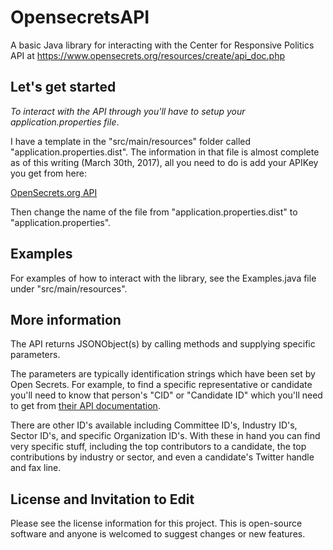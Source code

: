 # OpensecretsAPI
A basic Java library for interacting with the Center for Responsive Politics API at https://www.opensecrets.org/resources/create/api_doc.php

## Let's get started
*To interact with the API through you'll have to setup your application.properties file*. 

I have a template in the "src/main/resources" folder called "application.properties.dist". The information in that file is almost complete as of this writing (March 30th, 2017), all you need to do is add your APIKey you get from here:

[OpenSecrets.org API](https://www.opensecrets.org/resources/create/apis.php)

Then change the name of the file from "application.properties.dist" to "application.properties".

## Examples
For examples of how to interact with the library, see the Examples.java file under "src/main/resources". 

## More information
The API returns JSONObject(s) by calling methods and supplying specific parameters. 

The parameters are typically identification strings which have been set by Open Secrets. For example, to find a specific representative or candidate you'll need to know that person's "CID" or "Candidate ID" which you'll need to get from [their API documentation](https://www.opensecrets.org/resources/create/api_doc.php). 

There are other ID's available including Committee ID's, Industry ID's, Sector ID's, and specific Organization ID's. With these in hand you can find very specific stuff, including the top contributors to a candidate, the top contributions by industry or sector, and even a candidate's Twitter handle and fax line. 

## License and Invitation to Edit
Please see the license information for this project. This is open-source software and anyone is welcomed to suggest changes or new features. 
